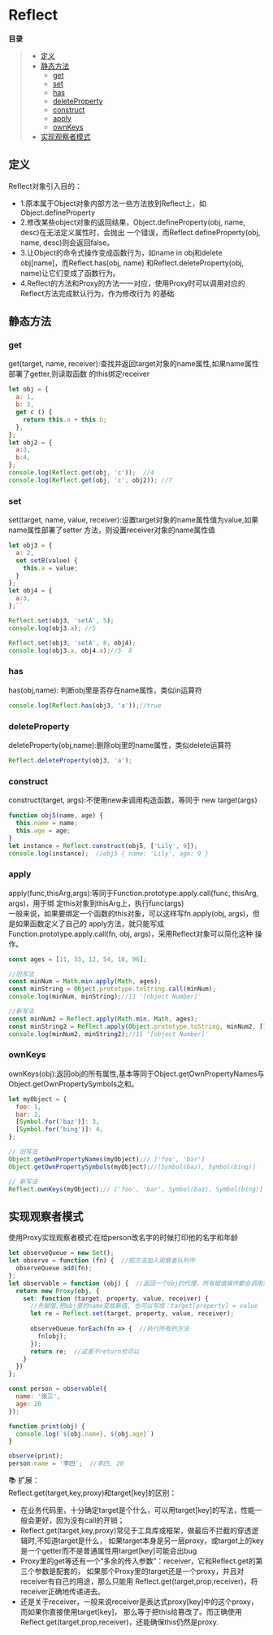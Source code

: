 # Reflect

**目录**
> * [定义](#定义)
> * [静态方法](#静态方法)
>   * [get](#get)
>   * [set](#set)
>   * [has](#has)
>   * [deleteProperty](#deleteProperty)
>   * [construct](#construct)
>   * [apply](#apply)
>   * [ownKeys](#ownKeys)
> * [实现观察者模式](#实现观察者模式)


## 定义
Reflect对象引入目的：
* 1.原本属于Object对象内部方法一些方法放到Reflect上，如Object.defineProperty
* 2.修改某些object对象的返回结果，Object.defineProperty(obj, name, desc)在无法定义属性时，会抛出
  一个错误，而Reflect.defineProperty(obj, name, desc)则会返回false。
* 3.让Object的命令式操作变成函数行为，如name in obj和delete obj[name]，而Reflect.has(obj, name)
  和Reflect.deleteProperty(obj, name)让它们变成了函数行为。
* 4.Reflect的方法和Proxy的方法一一对应，使用Proxy时可以调用对应的Reflect方法完成默认行为，作为修改行为
 的基础
 
## 静态方法

### get
get(target, name, receiver):查找并返回target对象的name属性,如果name属性部署了getter,则读取函数
的this绑定receiver
```js
let obj = {
  a: 1,
  b: 3,
  get c () {
    return this.a + this.b;
  },
};
let obj2 = {
  a:3,
  b:4,
};
console.log(Reflect.get(obj, 'c'));  //4
console.log(Reflect.get(obj, 'c', obj2)); //7
```

### set
set(target, name, value, receiver):设置target对象的name属性值为value,如果name属性部署了setter
方法，则设置receiver对象的name属性值
```js
let obj3 = {
  a: 2,
  set setB(value) {
    this.a = value;
  }
};
let obj4 = {
  a:3,
};``

Reflect.set(obj3, 'setA', 5);
console.log(obj3.a); //5

Reflect.set(obj3, 'setA', 8, obj4);
console.log(obj3.a, obj4.a);//5  8
```

### has
has(obj,name): 判断obj里是否存在name属性，类似in运算符
```js
console.log(Reflect.has(obj3, 'a'));//true
```

### deleteProperty
deleteProperty(obj,name):删除obj里的name属性，类似delete运算符
```js
Reflect.deleteProperty(obj3, 'a');
```

### construct
construct(target, args):不使用new来调用构造函数，等同于 new target(args)
```js
function obj5(name, age) {
  this.name = name;
  this.age = age;
}
let instance = Reflect.construct(obj5, ['Lily', 9]);
console.log(instance);  //obj5 { name: 'Lily', age: 9 }
```

### apply
apply(func,thisArg,args):等同于Function.prototype.apply.call(func, thisArg, args)，用于绑
定this对象到thisArg上，执行func(args)<br>
一般来说，如果要绑定一个函数的this对象，可以这样写fn.apply(obj, args)，但是如果函数定义了自己的
apply方法，就只能写成Function.prototype.apply.call(fn, obj, args)，采用Reflect对象可以简化这种
操作。
```js
const ages = [11, 33, 12, 54, 18, 96];

//旧写法
const minNum = Math.min.apply(Math, ages);
const minString = Object.prototype.toString.call(minNum);
console.log(minNum, minString);//11 '[object Number]'

//新写法
const minNum2 = Reflect.apply(Math.min, Math, ages);
const minString2 = Reflect.apply(Object.prototype.toString, minNum2, []);
console.log(minNum2, minString2);//11 '[object Number]'
```

### ownKeys
ownKeys(obj):返回obj的所有属性,基本等同于Object.getOwnPropertyNames与 Object.getOwnPropertySymbols之和。
```js
let myObject = {
  foo: 1,
  bar: 2,
  [Symbol.for('baz')]: 3,
  [Symbol.for('bing')]: 4,
};

// 旧写法
Object.getOwnPropertyNames(myObject);// ['foo', 'bar']
Object.getOwnPropertySymbols(myObject);//[Symbol(baz), Symbol(bing)]

// 新写法
Reflect.ownKeys(myObject);// ['foo', 'bar', Symbol(baz), Symbol(bing)]
```

## 实现观察者模式
使用Proxy实现观察者模式:在给person改名字的时候打印他的名字和年龄
```js
let observeQueue = new Set();
let observe = function (fn) {  //把方法加入观察者队列中
  observeQueue.add(fn);
};
let observable = function (obj) {  //返回一个obj的代理，所有赋值操作都会调用观察者队列里的方法
  return new Proxy(obj, {
    set: function (target, property, value, receiver) {
      //先赋值,把obj里的name变成新值, 也可以写成：target[property] = value
      let re = Reflect.set(target, property, value, receiver);  
      
      observeQueue.forEach(fn => {  //执行所有的方法
        fn(obj);
      });
      return re;  //这里不return也可以
    }
  })
};

const person = observable({
  name: '张三',
  age: 20
});

function print(obj) {
  console.log(`${obj.name}, ${obj.age}`)
}

observe(print);
person.name = '李四';  //李四, 20
```

📚 扩展：<br>
Reflect.get(target,key,proxy)和target[key]的区别：<br>
* 在业务代码里，十分确定target是个什么，可以用target[key]的写法，性能一般会更好，因为没有call的开销；
* Reflect.get(target,key,proxy)常见于工具库或框架，做最后不拦截的穿透逻辑时,不知道target是什么，
  如果target本身是另一层proxy，或target上的key是一个getter而不是普通属性用target[key]可能会出bug
* Proxy里的get等还有一个“多余的传入参数”：receiver，它和Reflect.get的第三个参数是配套的，
  如果那个Proxy里的target还是一个proxy，并且对receiver有自己的用途，那么只能用
  Reflect.get(target,prop,receiver)，将receiver正确地传递进去。
* 还是关于receiver，一般来说receiver是表达式proxy[key]中的这个proxy，而如果你直接使用target[key]，
  那么等于把this给篡改了。而正确使用Reflect.get(target,prop,receiver)，还能确保this仍然是proxy.
  